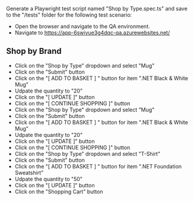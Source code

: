 Generate a Playwright test script named "Shop by Type.spec.ts" and save to the "/tests" folder for the following test scenario:

- Open the browser and navigate to the QA environment.
- Navigate to https://app-6swivue3g4dqc-qa.azurewebsites.net/

## Shop by Brand
- Click on the "Shop by Type" dropdown and select "Mug"
- Click on the "Submit" button
- Click on the "[ ADD TO BASKET ] " button for item ".NET Black & White Mug"
- Udpate the quantity to "20"
- Click on the "[ UPDATE ]" button
- Click on the "[ CONTINUE SHOPPING ]" button
- Click on the "Shop by Type" dropdown and select "Mug"
- Click on the "Submit" button
- Click on the "[ ADD TO BASKET ] " button for item ".NET Black & White Mug"
- Udpate the quantity to "20"
- Click on the "[ UPDATE ]" button
- Click on the "[ CONTINUE SHOPPING ]" button
- Click on the "Shop by Type" dropdown and select "T-Shirt"
- Click on the "Submit" button
- Click on the "[ ADD TO BASKET ] " button for item ".NET Foundation Sweatshirt"
- Udpate the quantity to "50"
- Click on the "[ UPDATE ]" button
- Click on the "Shopping Cart" button
